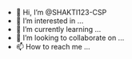 - 👋 Hi, I’m @SHAKTI123-CSP
- 👀 I’m interested in ...
- 🌱 I’m currently learning ...
- 💞️ I’m looking to collaborate on ...
- 📫 How to reach me ...

<!---
SHAKTI123-CSP/SHAKTI123-CSP is a ✨ special ✨ repository because its `README.md` (this file) appears on your GitHub profile.
You can click the Preview link to take a look at your changes.
--->
